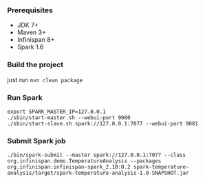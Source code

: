 ### Prerequisites ###
 * JDK 7+
 * Maven 3+
 * Infinispan 8+
 * Spark 1.6

### Build the project ###
just run
`mvn clean package`

### Run Spark ###
```
export SPARK_MASTER_IP=127.0.0.1
./sbin/start-master.sh --webui-port 9080
./sbin/start-slave.sh spark://127.0.0.1:7077 --webui-port 9081
```

### Submit Spark job ###
```
./bin/spark-submit --master spark://127.0.0.1:7077 --class org.infinispan.demo.TemperatureAnalysis --packages org.infinispan:infinispan-spark_2.10:0.2 spark-temperature-analysis/target/spark-temperature-analysis-1.0-SNAPSHOT.jar
```
